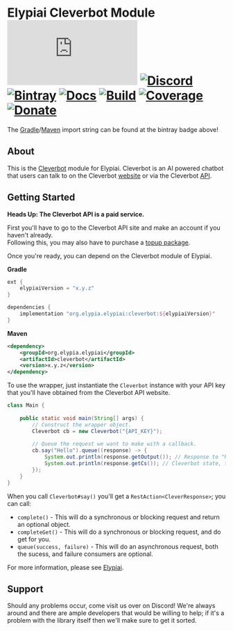 # Elypiai Cleverbot Module [![Matrix]][matrix-community] [![Discord]][discord-guild] [![Bintray]][bintray-page] [![Docs]][documentation] [![Build]][gitlab] [![Coverage]][gitlab] [![Donate]][elypia-donate]
The [Gradle]/[Maven] import string can be found at the bintray badge above!

## About
This is the [Cleverbot] module for Elypiai.
Cleverbot is an AI powered chatbot that users can talk to on the Cleverbot [website]
or via the Cleverbot [API][Cleverbot].

## Getting Started
**Heads Up: The Cleverbot API is a paid service.**

First you'll have to go to the Cleverbot API site and make an account if you haven't already.  
Following this, you may also have to purchase a [topup package][Cleverbot].  

Once you're ready, you can depend on the Cleverbot module of Elypiai.

**Gradle**
```gradle
ext {
    elypiaiVersion = "x.y.z"
}

dependencies {
    implementation "org.elypia.elypiai:cleverbot:${elypiaiVersion}"
}
```

**Maven**
```xml
<dependency>
    <groupId>org.elypia.elypiai</groupId>
    <artifactId>cleverbot</artifactId>
    <version>x.y.z</version>
</dependency>
```

To use the wrapper, just instantiate the `Cleverbot` instance with your API key
that you'll have obtained from the Cleverbot API website.


```java
class Main {
 
    public static void main(String[] args) {
        // Construct the wrapper object.
        Cleverbot cb = new Cleverbot("{API_KEY}");
        
        // Queue the request we want to make with a callback.
        cb.say("Hello").queue((response) -> {
            System.out.println(response.getOutput()); // Response to "Hello"
            System.out.println(response.getCs()); // Cleverbot state, to continue the conversation
        });
    }
}
```

When you call `Cleverbot#say()` you'll get a `RestAction<CleverResponse>`; you can call:
* `complete()` - This will do a synchronous or blocking request and return an optional object.
* `completeGet()` - This will do a synchronous or blocking request, and do get for you.
* `queue(success, failure)` - This will do an asynchronous request, both the sucess, and failure consumers are optional.

For more information, please see [Elypiai].

## Support
Should any problems occur, come visit us over on Discord! We're always around and there are
ample developers that would be willing to help; if it's a problem with the library itself then we'll
make sure to get it sorted.

[matrix-community]: https://matrix.to/#/+elypia:matrix.org "Matrix Invite"
[discord-guild]: https://discord.gg/hprGMaM "Discord Invite"
[bintray-page]: https://bintray.com/elypia/elypiai "Bintray Latest Version"
[documentation]: https://elypia.gitlab.io/elypiai/com/elypia/elypiai/cleverbot/package-summary.html "Elypiai - Cleverbot Documentation"
[gitlab]: https://gitlab.com/Elypia/elypiai/commits/master "Repository on GitLab"
[elypia-donate]: https://elypia.org/donate "Donate to Elypia"
[Gradle]: https://gradle.org/ "Depend via Gradle"
[Maven]: https://maven.apache.org/ "Depend via Maven"
[Cleverbot]: https://www.cleverbot.com/api/ "Cleverbot API"
[website]: https://www.cleverbot.com/ "Cleverbot Website"
[Elypiai]: https://gitlab.com/Elypia/elypiai "Elypiai Repository"

[Matrix]: https://img.shields.io/matrix/elypia-general:matrix.org?logo=matrix "Matrix Shield"
[Discord]: https://discord.com/api/guilds/184657525990359041/widget.png "Discord Shield"
[Bintray]: https://img.shields.io/bintray/v/elypia/elypiai/cleverbot "Bintray Download Shield"
[Docs]: https://img.shields.io/badge/Docs-Elypiai-blue.svg "Elypiai Documentation Shield"
[Build]: https://gitlab.com/Elypia/elypiai/badges/master/pipeline.svg "GitLab Build Shield"
[Coverage]: https://gitlab.com/Elypia/elypiai/badges/master/coverage.svg "GitLab Coverage Shield"
[Donate]: https://img.shields.io/badge/Elypia-Donate-blueviolet "Donate Shield"
